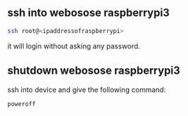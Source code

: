## ssh into webosose raspberrypi3

```sh
ssh root@<ipaddressofraspberrypi>
```

it will login without asking any password.

## shutdown webosose raspberrypi3 

ssh into device and give the following command:

```sh
poweroff
```
